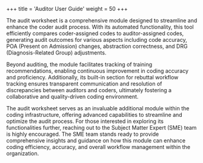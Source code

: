 +++
title = 'Auditor User Guide'
weight = 50
+++

The audit worksheet is a comprehensive module designed to streamline and enhance the coder audit
process. With its automated functionality, this tool efficiently compares coder-assigned codes to
auditor-assigned codes, generating audit outcomes for various aspects including code accuracy, POA
(Present on Admission) changes, abstraction correctness, and DRG (Diagnosis-Related Group)
adjustments.

Beyond auditing, the module facilitates tracking of training recommendations, enabling continuous
improvement in coding accuracy and proficiency. Additionally, its built-in section for rebuttal workflow
tracking ensures transparent communication and resolution of discrepancies between auditors and
coders, ultimately fostering a collaborative and quality-driven coding environment.

The audit worksheet serves as an invaluable additional module within the coding infrastructure, offering
advanced capabilities to streamline and optimize the audit process. For those interested in exploring its
functionalities further, reaching out to the Subject Matter Expert (SME) team is highly encouraged. The
SME team stands ready to provide comprehensive insights and guidance on how this module can
enhance coding efficiency, accuracy, and overall workflow management within the organization.
